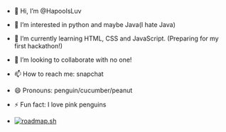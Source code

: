- 👋 Hi, I’m @HapooIsLuv
- 👀 I’m interested in python and maybe Java(I hate Java)
- 🌱 I’m currently learning HTML, CSS and JavaScript. (Preparing for my first hackathon!)
- 💞️ I’m looking to collaborate with no one!
- 📫 How to reach me: snapchat
- 😄 Pronouns: penguin/cucumber/peanut
- ⚡ Fun fact: I love pink penguins

- [![roadmap.sh](https://roadmap.sh/card/wide/675ad4e2ecc889bb0d2d0e40?variant=dark&roadmaps=full-stack%2Cblockchain%2Cdatastructures-and-algorithms%2Crust)](https://roadmap.sh)

<!---
HapooIsLuv/HapooIsLuv is a ✨ special ✨ repository because its `README.md` (this file) appears on your GitHub profile.
You can click the Preview link to take a look at your changes.
--->
